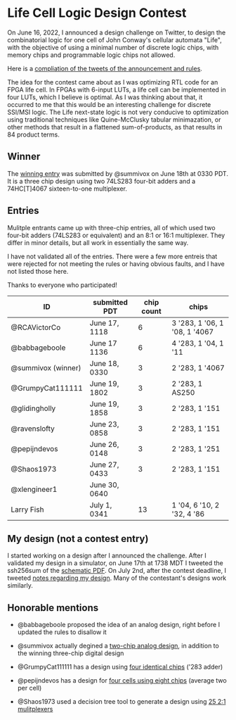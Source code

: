 # Life Cell Logic Design Contest

On June 16, 2022, I announced a design challenge on Twitter, to design the combinatorial logic for one cell of John Conway's cellular automata "Life", with the objective of using a minimal number of discrete logic chips, with memory chips and programmable logic chips not allowed.

Here is a [compliation of the tweets of the announcement and rules](RULES.txt).

The idea for the contest came about as I was optimizing RTL code for
an FPGA life cell. In FPGAs with 6-input LUTs, a life cell can be
implemented in four LUTs, which I believe is optimal. As I was
thinking about that, it occurred to me that this would be an
interesting challenge for discrete SSI/MSI logic. The Life next-state
logic is not very conducive to optimization using traditional
techniques like Quine-McClusky tabular minimazation, or other methods
that result in a flattened sum-of-products, as that results in 84
product terms.



## Winner

The [winning entry](entries/@summivox/summivox.png) was submitted by @summivox on June 18th at 0330 PDT. It is a three chip design using two 74LS283 four-bit adders and a 74HC[T]4067 sixteen-to-one multiplexer.


## Entries

Mulitple entrants came up with three-chip entries, all of which used two four-bit adders (74LS283 or equivalent) and an 8:1 or 16:1 multiplexer. They differ in minor details, but all work in essentially the same way.

I have not validated all of the entries. There were a few more entreis that were
rejected for not meeting the rules or having obvious faults, and I have not listed
those here.

Thanks to everyone who participated!


| ID                 | submitted PDT  | chip count | chips                         |
| ------------------ | -------------- | ---------- | ----------------------------- |
| @RCAVictorCo       | June 17, 1118  | 6          | 3 '283, 1 '06, 1 '08, 1 '4067 |
| @babbageboole      | June 17  1136  | 6          | 4 '283, 1 '04, 1 '11          |
| @summivox (winner) | June 18, 0330  | 3          | 2 '283, 1 '4067               |
| @GrumpyCat111111   | June 19, 1802  | 3          | 2 '283, 1 AS250               |
| @glidingholly      | June 19, 1858  | 3          | 2 '283, 1 '151                |
| @ravenslofty       | June 23, 0858  | 3          | 2 '283, 1 '151                |
| @pepijndevos       | June 26, 0148  | 3          | 2 '283, 1 '251                |
| @Shaos1973         | June 27, 0433  | 3          | 2 '283, 1 '151                |
| @xlengineer1       | June 30, 0640  |            |                               |
| Larry Fish         | July 1,  0341  | 13         | 1 '04, 6 '10, 2 '32, 4 '86    |


## My design (not a contest entry)

I started working on a design after I announced the challenge. After I validated my design in a simulator, on June 17th at 1738 MDT I tweeted the ssh256sum of the [schematic PDF](reference/brouhaha.pdf). On July 2nd, after the contest deadline, I tweeted [notes regarding my design](reference/notes.txt). Many of the contestant's designs work similarly.


## Honorable mentions

* @babbageboole proposed the idea of an analog design, right before I updated the rules to disallow it

* @summivox actually degined a [two-chip analog design](honorable_mention/@summivox/summivox-analog.png), in addition to the winning three-chip digital design

* @GrumpyCat111111  has a design using [four identical chips](honorable_mention/@GrumpyCat111111/adders-only.png) ('283 adder)

* @pepijndevos has a design for [four cells using eight chips](honorable_mention/@pepijndevos/four-cell-eight-chip.jpg) (average two per cell)

* @Shaos1973 used a decision tree tool to generate a design using [25 2:1 mulitplexers](honorable_mention/@Shaos1973/mux-only.png)
